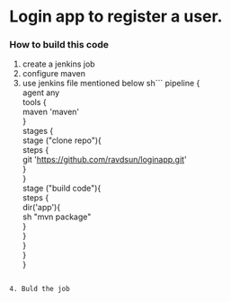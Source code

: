 # Login app to register a user.
### How to build this code
1. create a jenkins job
2. configure maven
3. use jenkins file mentioned below 
sh``` pipeline {  
    agent any  
    tools {  
        maven 'maven'  
    }  
    stages {  
        stage ("clone repo"){  
            steps {  
            git 'https://github.com/ravdsun/loginapp.git'  
        }  
        }  
        stage ("build code"){  
           steps {  
              dir('app'){  
              sh "mvn package"  
          }  
        }      
        }  
    }  
}  
```sh

4. Buld the job
